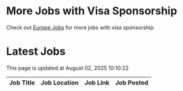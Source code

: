 # More Jobs with Visa Sponsorship

Check out [Europe Jobs](https://github.com/sureshparimi/europejobs#latest-jobs) for more jobs with visa sponsorship.

# Latest Jobs

This page is updated at August 02, 2025 10:10:22

| Job Title | Job Location | Job Link | Job Posted |
| --- | --- | --- | --- |
